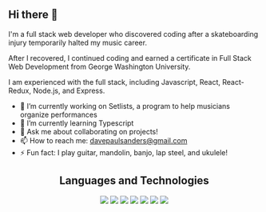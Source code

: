 ## Hi there 👋

I'm a full stack web developer who discovered coding after a skateboarding injury temporarily halted my music career.

 After I recovered, I continued coding and earned a certificate in Full Stack Web Development from George Washington University.
 
 I am experienced with the full stack, including Javascript, React, React-Redux, Node.js, and Express.

- 🔭 I’m currently working on Setlists, a program to help musicians organize performances
- 🌱 I’m currently learning Typescript
- 💬 Ask me about collaborating on projects!
- 📫 How to reach me: davepaulsanders@gmail.com
- ⚡ Fun fact: I play guitar, mandolin, banjo, lap steel, and ukulele!

<h2 align="center">Languages and Technologies</h2>
  <div align="center">
     <img src="https://upload.wikimedia.org/wikipedia/commons/9/99/Unofficial_JavaScript_logo_2.svg" width: "50px" height: "50px"/>
     <img src="https://upload.wikimedia.org/wikipedia/commons/a/a7/React-icon.svg" width: "50px" height: "50px"/>
     <img src="https://upload.wikimedia.org/wikipedia/commons/3/38/HTML5_Badge.svg" width: "50px" height: "50px"/>
     <img src="https://upload.wikimedia.org/wikipedia/commons/6/62/CSS3_logo.svg" width: "50px" height: "50px"/>
     <img src="https://upload.wikimedia.org/wikipedia/commons/b/b2/Bootstrap_logo.svg" width: "50px" height: "50px"/>
     <img src="https://upload.wikimedia.org/wikipedia/commons/d/d5/Tailwind_CSS_Logo.svg" width: "50px" height: "50px"/>
     <img src="https://upload.wikimedia.org/wikipedia/commons/3/3f/Git_icon.svg" width: "50px" height: "50px"/>
   
  </div>
